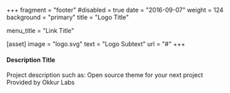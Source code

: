 +++
fragment = "footer"
#disabled = true
date = "2016-09-07"
weight = 124
background = "primary"
title = "Logo Title"

menu_title = "Link Title"

[asset]
  image = "logo.svg"
  text = "Logo Subtext"
  url = "#"
+++

#### Description Title

Project description such as:
Open source theme for your next project
Provided by Okkur Labs
